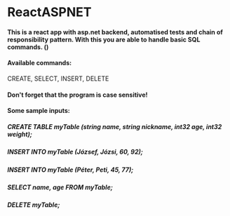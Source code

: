 # ReactASPNET
#### This is a react app with asp.net backend, automatised tests and chain of responsibility pattern. With this you are able to handle basic SQL commands. ()
#### Available commands:
CREATE, SELECT, INSERT, DELETE
#### Don't forget that the program is case sensitive!
#### Some sample inputs:
##### CREATE TABLE myTable (string name, string nickname, int32 age, int32 weight);
##### INSERT INTO myTable (József, Józsi, 60, 92);
##### INSERT INTO myTable (Péter, Peti, 45, 77);
##### SELECT name, age FROM myTable;
##### DELETE myTable;
